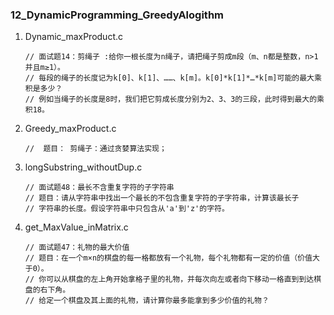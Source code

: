 ### 12_DynamicProgramming_GreedyAlogithm

1. Dynamic_maxProduct.c

   ```
   // 面试题14：剪绳子 :给你一根长度为n绳子，请把绳子剪成m段（m、n都是整数，n>1并且m≥1）。
   // 每段的绳子的长度记为k[0]、k[1]、……、k[m]。k[0]*k[1]*…*k[m]可能的最大乘积是多少？
   // 例如当绳子的长度是8时，我们把它剪成长度分别为2、3、3的三段，此时得到最大的乘积18。
   ```

2. Greedy_maxProduct.c

   ```
   //  题目： 剪绳子：通过贪婪算法实现；
   ```

3. longSubstring_withoutDup.c

   ```
   // 面试题48：最长不含重复字符的子字符串
   // 题目：请从字符串中找出一个最长的不包含重复字符的子字符串，计算该最长子
   // 字符串的长度。假设字符串中只包含从'a'到'z'的字符。
   ```

4. get_MaxValue_inMatrix.c

   ```
   // 面试题47：礼物的最大价值
   // 题目：在一个m×n的棋盘的每一格都放有一个礼物，每个礼物都有一定的价值（价值大于0）。
   // 你可以从棋盘的左上角开始拿格子里的礼物，并每次向左或者向下移动一格直到到达棋盘的右下角。
   // 给定一个棋盘及其上面的礼物，请计算你最多能拿到多少价值的礼物？
   ```

   